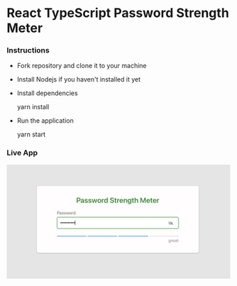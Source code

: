 # React TypeScript Password Strength Meter

### Instructions

- Fork repository and clone it to your machine
- Install Nodejs if you haven't installed it yet
- Install dependencies

  yarn install

- Run the application

  yarn start

### Live App

![caption](src/assets/image.png)
